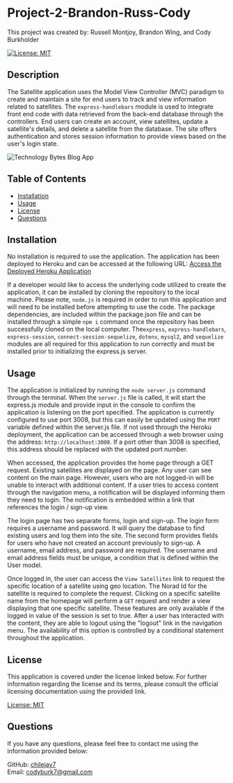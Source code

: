 # Project-2-Brandon-Russ-Cody
This project was created by: Russell Montjoy, Brandon Wing, and Cody Burkholder

[![License: MIT](https://img.shields.io/badge/License-MIT-blue.svg)](https://opensource.org/licenses/MIT)

## Description

The Satellite application uses the Model View Controller (MVC) paradigm to create and maintain a site for end users to track and view information related to satellites.  The `express-handlebars` module is used to integrate front end code with data retrieved from the back-end database through the controllers.  End users can create an account, view satellites, update a satellite's details, and delete a satellite from the database.  The site offers authentication and stores session information to provide views based on the user's login state.

![Technology Bytes Blog App]()

## Table of Contents 

- [Installation](#installation)  
- [Usage](#usage)  
- [License](#license)
- [Questions](#questions)  
      
    
## Installation

No installation is required to use the application.  The application has been deployed to Heroku and can be accessed at the following URL: [Access the Deployed Heroku Application]()

If a developer would like to access the underlying code utilized to create the application, it can be installed by cloning the repository to the local machine.  Please note, `node.js` is required in order to run this application and will need to be installed before attempting to use the code.  The package dependencies, are included within the package.json file and can be installed through a simple `npm i` command once the repository has been successfully cloned on the local computer.  The`express`, `express-handlebars`, `express-session`, `connect-session-sequelize`, `dotenv`, `mysql2`, and `sequelize` modules are all required for this application to run correctly and must be installed prior to initializing the express.js server.

## Usage

The application is initialized by running the `node server.js` command through the terminal.  When the `server.js` file is called, it will start the express.js module and provide input in the console to confirm the application is listening on the port specified.  The application is currently configured to use port 3008, but this can easily be updated using the `PORT` variable defined within the server.js file.  If not used through the Heroku deployment, the application can be accessed through a web browser using the address: `http://localhost:3008`.  If a port other than 3008 is specified, this address should be replaced with the updated port number.

When accessed, the application provides the home page through a GET request.  Existing satellites are displayed on the page.  Any user can see content on the main page.  However, users who are not logged-in will be unable to interact with additional content.  If a user tries to access content through the navigation menu, a notification will be displayed informing them they need to login.  The notification is embedded within a link that references the login / sign-up view. 

The login page has two separate forms, login and sign-up.  The login form requires a username and password.  It will query the database to find existing users and log them into the site.  The second form provides fields for users who have not created an account previously to sign-up.  A username, email address, and password are required.  The username and email address fields must be unique, a condition that is defined within the User model.

Once logged in, the user can access the `View Satellites` link to request the specific location of a satellite using geo location.  The Norad Id for the satellite is required to complete the request.  Clicking on a specific satellite name from the homepage will perform a `GET` request and render a view displaying that one specific satellite.  These features are only available if the logged in value of the session is set to true.  After a user has interacted with  the content, they are able to logout using the "logout" link in the navigation menu.  The availability of this option is controlled by a conditional statement throughout the application.

## License

This application is covered under the license linked below.  For further information regarding the license and its terms, please consult the official licensing documentation using the provided link.

[License: MIT](https://opensource.org/licenses/MIT)

## Questions

If you have any questions, please feel free to contact me using the information provided below:  
  
GitHub: [chilejay7](https://github.com/chilejay7?tab=repositories)  
Email: codyburk7@gmail.com

